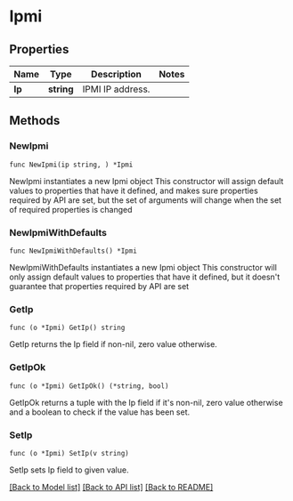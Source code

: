 # Ipmi

## Properties

Name | Type | Description | Notes
------------ | ------------- | ------------- | -------------
**Ip** | **string** | IPMI IP address. | 

## Methods

### NewIpmi

`func NewIpmi(ip string, ) *Ipmi`

NewIpmi instantiates a new Ipmi object
This constructor will assign default values to properties that have it defined,
and makes sure properties required by API are set, but the set of arguments
will change when the set of required properties is changed

### NewIpmiWithDefaults

`func NewIpmiWithDefaults() *Ipmi`

NewIpmiWithDefaults instantiates a new Ipmi object
This constructor will only assign default values to properties that have it defined,
but it doesn't guarantee that properties required by API are set

### GetIp

`func (o *Ipmi) GetIp() string`

GetIp returns the Ip field if non-nil, zero value otherwise.

### GetIpOk

`func (o *Ipmi) GetIpOk() (*string, bool)`

GetIpOk returns a tuple with the Ip field if it's non-nil, zero value otherwise
and a boolean to check if the value has been set.

### SetIp

`func (o *Ipmi) SetIp(v string)`

SetIp sets Ip field to given value.



[[Back to Model list]](../README.md#documentation-for-models) [[Back to API list]](../README.md#documentation-for-api-endpoints) [[Back to README]](../README.md)


